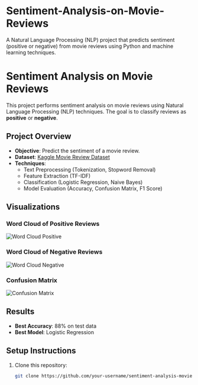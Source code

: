 # Sentiment-Analysis-on-Movie-Reviews
A Natural Language Processing (NLP) project that predicts sentiment (positive or negative) from movie reviews using Python and machine learning techniques.
# Sentiment Analysis on Movie Reviews

This project performs sentiment analysis on movie reviews using Natural Language Processing (NLP) techniques. The goal is to classify reviews as **positive** or **negative**.

## Project Overview
- **Objective**: Predict the sentiment of a movie review.
- **Dataset**: [Kaggle Movie Review Dataset](https://www.kaggle.com/datasets)
- **Techniques**:
  - Text Preprocessing (Tokenization, Stopword Removal)
  - Feature Extraction (TF-IDF)
  - Classification (Logistic Regression, Naive Bayes)
  - Model Evaluation (Accuracy, Confusion Matrix, F1 Score)

## Visualizations
### Word Cloud of Positive Reviews
![Word Cloud Positive](visualizations/wordcloud_positive.png)

### Word Cloud of Negative Reviews
![Word Cloud Negative](visualizations/wordcloud_negative.png)

### Confusion Matrix
![Confusion Matrix](visualizations/confusion_matrix.png)

## Results
- **Best Accuracy**: 88% on test data
- **Best Model**: Logistic Regression

## Setup Instructions
1. Clone this repository:
   ```bash
   git clone https://github.com/your-username/sentiment-analysis-movie-reviews.git

